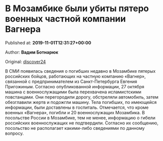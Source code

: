 
# В Мозамбике были убиты пятеро военных частной компании Вагнера

Published at: **2019-11-01T12:31:27+00:00**

Author: **Вадим Ботнарюк**

Original: [discover24](https://discover24.ru/2019/11/v-mozambike-byli-ubity-pyatero-voennyh-chastnoy-kompanii-vagnera/)

В СМИ появилась сведения о погибших недавно в Мозамбике пятерых российских бойцов, работающих на частную компанию «Вагнер», связанной с предпринимателем из Санкт-Петербурга Евгения Пригожиным.
Согласно опубликованной информации, 27 октября машина с военнослужащими была перехвачена исламистскими повстанцами. Они перегородили дорогу, обстреляли автомобиль, затем обезглавили жертв и подожгли машину. Тела погибших, по имеющейся информации, были доставлены в госпиталь.
Отмечается, что кроме военных «Вагнера», погибли и 20 военнослужащих Мозамбика.
В посольстве России в Мозамбике, тем не менее, информацию о гибели российских военнослужащих не подтвердили. Согласно их сообщению, посольство не располагает какими-либо сведениями по данному вопросу.
